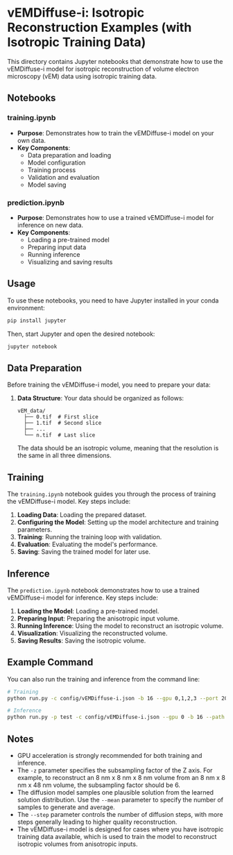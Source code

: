 # vEMDiffuse-i: Isotropic Reconstruction Examples (with Isotropic Training Data)

This directory contains Jupyter notebooks that demonstrate how to use the vEMDiffuse-i model for isotropic reconstruction of volume electron microscopy (vEM) data using isotropic training data.

## Notebooks

### training.ipynb
- **Purpose**: Demonstrates how to train the vEMDiffuse-i model on your own data.
- **Key Components**:
  - Data preparation and loading
  - Model configuration
  - Training process
  - Validation and evaluation
  - Model saving

### prediction.ipynb
- **Purpose**: Demonstrates how to use a trained vEMDiffuse-i model for inference on new data.
- **Key Components**:
  - Loading a pre-trained model
  - Preparing input data
  - Running inference
  - Visualizing and saving results

## Usage

To use these notebooks, you need to have Jupyter installed in your conda environment:

```bash
pip install jupyter
```

Then, start Jupyter and open the desired notebook:

```bash
jupyter notebook
```

## Data Preparation

Before training the vEMDiffuse-i model, you need to prepare your data:

1. **Data Structure**: Your data should be organized as follows:
   ```
   vEM_data/
     ├── 0.tif  # First slice
     ├── 1.tif  # Second slice
     ├── ...
     └── n.tif  # Last slice
   ```

   The data should be an isotropic volume, meaning that the resolution is the same in all three dimensions.

## Training

The `training.ipynb` notebook guides you through the process of training the vEMDiffuse-i model. Key steps include:

1. **Loading Data**: Loading the prepared dataset.
2. **Configuring the Model**: Setting up the model architecture and training parameters.
3. **Training**: Running the training loop with validation.
4. **Evaluation**: Evaluating the model's performance.
5. **Saving**: Saving the trained model for later use.

## Inference

The `prediction.ipynb` notebook demonstrates how to use a trained vEMDiffuse-i model for inference. Key steps include:

1. **Loading the Model**: Loading a pre-trained model.
2. **Preparing Input**: Preparing the anisotropic input volume.
3. **Running Inference**: Using the model to reconstruct an isotropic volume.
4. **Visualization**: Visualizing the reconstructed volume.
5. **Saving Results**: Saving the isotropic volume.

## Example Command

You can also run the training and inference from the command line:

```bash
# Training
python run.py -c config/vEMDiffuse-i.json -b 16 --gpu 0,1,2,3 --port 20022 --path ./vEM_data -z 6 --lr 5e-5

# Inference
python run.py -p test -c config/vEMDiffuse-i.json --gpu 0 -b 16 --path ./vEM_test_data/ -z 6 --resume ./experiments/vEMDiffuse-i/best --mean 1 --step 200
```

## Notes

- GPU acceleration is strongly recommended for both training and inference.
- The `-z` parameter specifies the subsampling factor of the Z axis. For example, to reconstruct an 8 nm x 8 nm x 8 nm volume from an 8 nm x 8 nm x 48 nm volume, the subsampling factor should be 6.
- The diffusion model samples one plausible solution from the learned solution distribution. Use the `--mean` parameter to specify the number of samples to generate and average.
- The `--step` parameter controls the number of diffusion steps, with more steps generally leading to higher quality reconstruction.
- The vEMDiffuse-i model is designed for cases where you have isotropic training data available, which is used to train the model to reconstruct isotropic volumes from anisotropic inputs.
